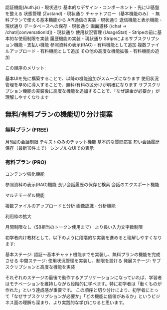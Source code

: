 認証機能(Auth.js) - 現状通り
基本的なデザイン・コンポーネント - 先にUI基盤を整える
状態管理 (Zustand) - 現状通り
チャットフロー（基本機能のみ） - 無料プランで使える基本機能から
API通信の実装 - 現状通り
送信機能と表示機能 - 現状通り
データベースへの保存 - 現状通り
画面遷移 (/chat -> /chat/[conversationId]) - 現状通り
使用状況管理 (UsageStat) - Stripeの前に基本的な使用制限を実装
履歴機能の実装 - 現状通り
Stripeによるサブスクリプション機能 - 支払い機能
参照資料の表示(RAG) - 有料機能として追加
複数ファイルアップロード - 有料機能として追加
その他の高度な機能拡張 - 有料機能の追加

この順序のメリット:

基本UIを先に構築することで、以降の機能追加がスムーズになります
使用状況管理を早めに導入することで、無料/有料の区分けが明確になります
サブスクリプション機能の実装後に高度な機能を追加することで、「なぜ課金が必要か」が理解しやすくなります

## 無料/有料プランの機能切り分け提案

### 無料プラン (FREE)

月5回の会話制限
テキストのみのチャット機能
基本的な質問応答
短い会話履歴保存（最新10件まで）
シンプルなUIでの表示

### 有料プラン (PRO)

コンテンツ強化機能

参照資料の表示(RAG)機能
長い会話履歴の保存と検索
会話のエクスポート機能

マルチモーダル機能

複数ファイルのアップロードと分析
画像認識・分析機能

利用枠の拡大

月間制限なし（$8相当のトークン使用まで）
より長い入力文字数制限


初学者向け教材として、以下のように段階的な実装を進めると理解しやすくなります:

基本ステージ: 認証〜基本チャット機能までを実装し、無料プランの機能を完成させる
中間ステージ: 使用状況管理を実装し、制限を設ける
発展ステージ: サブスクリプションと高度な機能を実装

それぞれのステージの最後で動作するアプリケーションになっていれば、学習者はモチベーションを維持しながら段階的に学べます。特に初学者は「動くものが作れた」という達成感が重要です。
この順序と切り分けにより、初学者にとって「なぜサブスクリプションが必要か」「どの機能に価値があるか」というビジネス面の理解も深まり、より実践的な学びになると思います。

